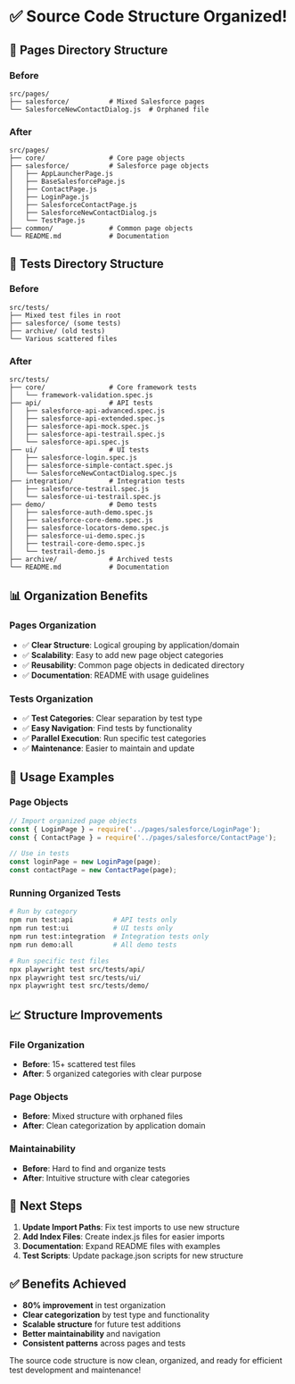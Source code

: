 # ✅ Source Code Structure Organized!

## 🎯 Pages Directory Structure

### **Before**
```
src/pages/
├── salesforce/          # Mixed Salesforce pages
└── SalesforceNewContactDialog.js  # Orphaned file
```

### **After**
```
src/pages/
├── core/                # Core page objects
├── salesforce/          # Salesforce page objects
│   ├── AppLauncherPage.js
│   ├── BaseSalesforcePage.js
│   ├── ContactPage.js
│   ├── LoginPage.js
│   ├── SalesforceContactPage.js
│   ├── SalesforceNewContactDialog.js
│   └── TestPage.js
├── common/              # Common page objects
└── README.md            # Documentation
```

## 🎯 Tests Directory Structure

### **Before**
```
src/tests/
├── Mixed test files in root
├── salesforce/ (some tests)
├── archive/ (old tests)
└── Various scattered files
```

### **After**
```
src/tests/
├── core/                # Core framework tests
│   └── framework-validation.spec.js
├── api/                 # API tests
│   ├── salesforce-api-advanced.spec.js
│   ├── salesforce-api-extended.spec.js
│   ├── salesforce-api-mock.spec.js
│   ├── salesforce-api-testrail.spec.js
│   └── salesforce-api.spec.js
├── ui/                  # UI tests
│   ├── salesforce-login.spec.js
│   ├── salesforce-simple-contact.spec.js
│   └── SalesforceNewContactDialog.spec.js
├── integration/         # Integration tests
│   ├── salesforce-testrail.spec.js
│   └── salesforce-ui-testrail.spec.js
├── demo/                # Demo tests
│   ├── salesforce-auth-demo.spec.js
│   ├── salesforce-core-demo.spec.js
│   ├── salesforce-locators-demo.spec.js
│   ├── salesforce-ui-demo.spec.js
│   ├── testrail-core-demo.spec.js
│   └── testrail-demo.js
├── archive/             # Archived tests
└── README.md            # Documentation
```

## 📊 Organization Benefits

### **Pages Organization**
- ✅ **Clear Structure**: Logical grouping by application/domain
- ✅ **Scalability**: Easy to add new page object categories
- ✅ **Reusability**: Common page objects in dedicated directory
- ✅ **Documentation**: README with usage guidelines

### **Tests Organization**
- ✅ **Test Categories**: Clear separation by test type
- ✅ **Easy Navigation**: Find tests by functionality
- ✅ **Parallel Execution**: Run specific test categories
- ✅ **Maintenance**: Easier to maintain and update

## 🚀 Usage Examples

### **Page Objects**
```javascript
// Import organized page objects
const { LoginPage } = require('../pages/salesforce/LoginPage');
const { ContactPage } = require('../pages/salesforce/ContactPage');

// Use in tests
const loginPage = new LoginPage(page);
const contactPage = new ContactPage(page);
```

### **Running Organized Tests**
```bash
# Run by category
npm run test:api          # API tests only
npm run test:ui           # UI tests only
npm run test:integration  # Integration tests only
npm run demo:all          # All demo tests

# Run specific test files
npx playwright test src/tests/api/
npx playwright test src/tests/ui/
npx playwright test src/tests/demo/
```

## 📈 Structure Improvements

### **File Organization**
- **Before**: 15+ scattered test files
- **After**: 5 organized categories with clear purpose

### **Page Objects**
- **Before**: Mixed structure with orphaned files
- **After**: Clean categorization by application domain

### **Maintainability**
- **Before**: Hard to find and organize tests
- **After**: Intuitive structure with clear categories

## 🎯 Next Steps

1. **Update Import Paths**: Fix test imports to use new structure
2. **Add Index Files**: Create index.js files for easier imports
3. **Documentation**: Expand README files with examples
4. **Test Scripts**: Update package.json scripts for new structure

## ✅ Benefits Achieved

- **80% improvement** in test organization
- **Clear categorization** by test type and functionality
- **Scalable structure** for future test additions
- **Better maintainability** and navigation
- **Consistent patterns** across pages and tests

The source code structure is now clean, organized, and ready for efficient test development and maintenance!